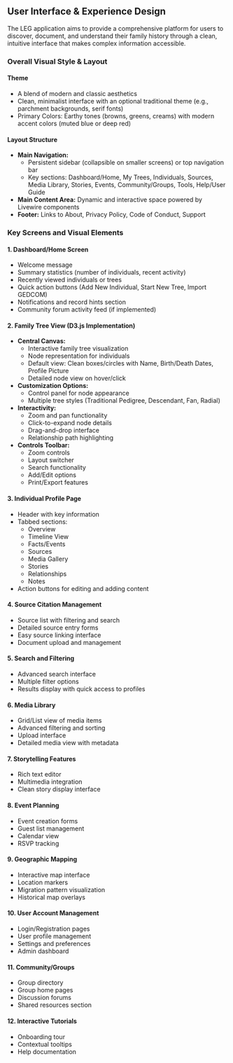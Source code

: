## User Interface & Experience Design

The LEG application aims to provide a comprehensive platform for users to discover, document, and understand their family history through a clean, intuitive interface that makes complex information accessible.

### Overall Visual Style & Layout

#### Theme
* A blend of modern and classic aesthetics
* Clean, minimalist interface with an optional traditional theme (e.g., parchment backgrounds, serif fonts)
* Primary Colors: Earthy tones (browns, greens, creams) with modern accent colors (muted blue or deep red)

#### Layout Structure
* **Main Navigation:**
  * Persistent sidebar (collapsible on smaller screens) or top navigation bar
  * Key sections: Dashboard/Home, My Trees, Individuals, Sources, Media Library, Stories, Events, Community/Groups, Tools, Help/User Guide
* **Main Content Area:** Dynamic and interactive space powered by Livewire components
* **Footer:** Links to About, Privacy Policy, Code of Conduct, Support

### Key Screens and Visual Elements

#### 1. Dashboard/Home Screen
* Welcome message
* Summary statistics (number of individuals, recent activity)
* Recently viewed individuals or trees
* Quick action buttons (Add New Individual, Start New Tree, Import GEDCOM)
* Notifications and record hints section
* Community forum activity feed (if implemented)

#### 2. Family Tree View (D3.js Implementation)
* **Central Canvas:**
  * Interactive family tree visualization
  * Node representation for individuals
  * Default view: Clean boxes/circles with Name, Birth/Death Dates, Profile Picture
  * Detailed node view on hover/click
* **Customization Options:**
  * Control panel for node appearance
  * Multiple tree styles (Traditional Pedigree, Descendant, Fan, Radial)
* **Interactivity:**
  * Zoom and pan functionality
  * Click-to-expand node details
  * Drag-and-drop interface
  * Relationship path highlighting
* **Controls Toolbar:**
  * Zoom controls
  * Layout switcher
  * Search functionality
  * Add/Edit options
  * Print/Export features

#### 3. Individual Profile Page
* Header with key information
* Tabbed sections:
  * Overview
  * Timeline View
  * Facts/Events
  * Sources
  * Media Gallery
  * Stories
  * Relationships
  * Notes
* Action buttons for editing and adding content

#### 4. Source Citation Management
* Source list with filtering and search
* Detailed source entry forms
* Easy source linking interface
* Document upload and management

#### 5. Search and Filtering
* Advanced search interface
* Multiple filter options
* Results display with quick access to profiles

#### 6. Media Library
* Grid/List view of media items
* Advanced filtering and sorting
* Upload interface
* Detailed media view with metadata

#### 7. Storytelling Features
* Rich text editor
* Multimedia integration
* Clean story display interface

#### 8. Event Planning
* Event creation forms
* Guest list management
* Calendar view
* RSVP tracking

#### 9. Geographic Mapping
* Interactive map interface
* Location markers
* Migration pattern visualization
* Historical map overlays

#### 10. User Account Management
* Login/Registration pages
* User profile management
* Settings and preferences
* Admin dashboard

#### 11. Community/Groups
* Group directory
* Group home pages
* Discussion forums
* Shared resources section

#### 12. Interactive Tutorials
* Onboarding tour
* Contextual tooltips
* Help documentation